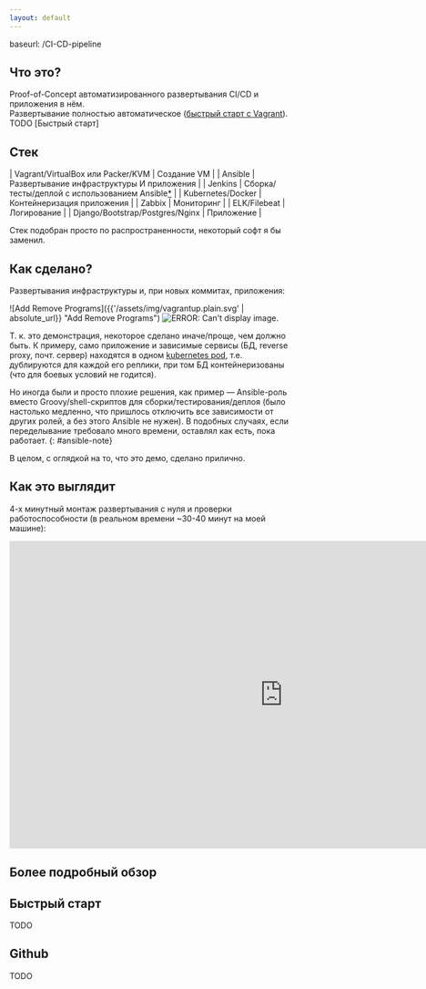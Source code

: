 ```yaml
---
layout: default
---
```


baseurl: /CI-CD-pipeline

## Что это?

Proof-of-Concept автоматизированного развертывания CI/CD и приложения в нём.<br>
Развертывание полностью автоматическое ([быстрый старт с Vagrant](https://github.com/bititanb/CI-CD-pipeline)).
TODO [Быстрый старт]

## Стек

| Vagrant/VirtualBox или Packer/KVM | Создание VM                                                    |
| Ansible                           | Развертывание инфраструктуры И приложения                      |
| Jenkins                           | Сборка/тесты/деплой с использованием Ansible[*](#ansible-note) |
| Kubernetes/Docker                 | Контейнеризация приложения                                     |
| Zabbix                            | Мониторинг                                                     |
| ELK/Filebeat                      | Логирование                                                    |
| Django/Bootstrap/Postgres/Nginx   | Приложение                                                     |

Стек подобран просто по распространенности, некоторый софт я бы заменил.

## Как сделано?

Развертывания инфраструктуры и, при новых коммитах, приложения:

![Add Remove Programs]({{'/assets/img/vagrantup.plain.svg' | absolute_url}} "Add Remove Programs")
![ERROR: Can't display image.](/assets/img/vagrantup.plain.svg)

Т. к. это демонстрация, некоторое сделано иначе/проще, чем должно быть. К примеру, само приложение и зависимые сервисы (БД, reverse proxy, почт. сервер) находятся в одном [kubernetes pod](https://kubernetes.io/docs/concepts/workloads/pods/pod/#what-is-a-pod), т.е. дублируются для каждой его реплики, при том БД контейнеризованы (что для боевых условий не годится).  

Но иногда были и просто плохие решения, как пример — Ansible-роль вместо Groovy/shell-скриптов для сборки/тестирования/деплоя (было настолько медленно, что пришлось отключить все зависимости от других ролей, а без этого Ansible не нужен). В подобных случаях, если переделывание требовало много времени, оставлял как есть, пока работает.
{: #ansible-note}

В целом, с оглядкой на то, что это демо, сделано прилично.

## Как это выглядит

4-х минутный монтаж развертывания с нуля и проверки работоспособности (в реальном времени ~30-40 минут на моей машине):

<iframe src="https://player.vimeo.com/video/240532809" width="960" height="540" frameborder="0" webkitallowfullscreen mozallowfullscreen allowfullscreen></iframe>

## Более подробный обзор

<!-- <iframe width="960" height="740" marginheight="0" marginwidth="0" src="http://localhost:8000"> -->
  <!-- Iframe can't be loaded. -->
<!-- </iframe> -->


## Быстрый старт
TODO

## Github
TODO




















<!---
Text can be **bold**, _italic_, or ~~strikethrough~~.


[Link to another page](another-page).

There should be whitespace between paragraphs.

There should be whitespace between paragraphs. We recommend including a README, or a file with information about your project.

# [](#header-1)Header 1

This is a normal paragraph following a header. GitHub is a code hosting platform for version control and collaboration. It lets you and others work together on projects from anywhere.

## [](#header-2)Header 2

> This is a blockquote following a header.
>
> When something is important enough, you do it even if the odds are not in your favor.

### [](#header-3)Header 3

```js
// Javascript code with syntax highlighting.
var fun = function lang(l) {
  dateformat.i18n = require('./lang/' + l)
  return true;
}
```

```ruby
# Ruby code with syntax highlighting
GitHubPages::Dependencies.gems.each do |gem, version|
  s.add_dependency(gem, "= #{version}")
end
```

#### [](#header-4)Header 4

*   This is an unordered list following a header.
*   This is an unordered list following a header.
*   This is an unordered list following a header.

##### [](#header-5)Header 5

1.  This is an ordered list following a header.
2.  This is an ordered list following a header.
3.  This is an ordered list following a header.

###### [](#header-6)Header 6

| head1        | head two          | three |
|:-------------|:------------------|:------|
| ok           | good swedish fish | nice  |
| out of stock | good and plenty   | nice  |
| ok           | good `oreos`      | hmm   |
| ok           | good `zoute` drop | yumm  |

### There's a horizontal rule below this.

* * *

### Here is an unordered list:

*   Item foo
*   Item bar
*   Item baz
*   Item zip

### And an ordered list:

1.  Item one
1.  Item two
1.  Item three
1.  Item four

### And a nested list:

- level 1 item
  - level 2 item
  - level 2 item
    - level 3 item
    - level 3 item
- level 1 item
  - level 2 item
  - level 2 item
  - level 2 item
- level 1 item
  - level 2 item
  - level 2 item
- level 1 item

### Small image

![](https://assets-cdn.github.com/images/icons/emoji/octocat.png)

### Large image

![](https://guides.github.com/activities/hello-world/branching.png)


### Definition lists can be used with HTML syntax.

<dl>
<dt>Name</dt>
<dd>Godzilla</dd>
<dt>Born</dt>
<dd>1952</dd>
<dt>Birthplace</dt>
<dd>Japan</dd>
<dt>Color</dt>
<dd>Green</dd>
</dl>

```
Long, single-line code blocks should not wrap. They should horizontally scroll if they are too long. This line should be long enough to demonstrate this.
```

```
The final element.
```
-->

